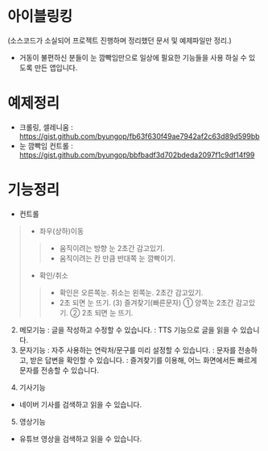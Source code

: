 # 아이블링킹
(소스코드가 소실되어 프로젝트 진행하며 정리했던 문서 및 예제파일만 정리.)
- 거동이 불편하신 분들이 눈 깜빡임만으로 일상에 필요한 기능들을 사용 하실 수 있도록 만든 앱입니다.

# 예제정리
- 크롤링, 셀레니움 : https://gist.github.com/byungop/fb63f630f49ae7942af2c63d89d599bb
- 눈 깜빡임 컨트롤 : https://gist.github.com/byungop/bbfbadf3d702bdeda2097f1c9df14f99

# 기능정리
- 컨트롤
>- 좌우(상하)이동
>>- 움직이려는 방향 눈 2초간 감고있기.
>>- 움직이려는 칸 만큼 반대쪽 눈 깜빡이기.
>- 확인/취소
>>- 확인은 오른쪽눈. 취소는 왼쪽눈. 2초간 감고있기.
>>- 2초 되면 눈 뜨기.
(3) 즐겨찾기(빠른문자)
① 양쪽눈 2초간 감고있기.
② 2초 되면 눈 뜨기.
2) 메모기능
: 글을 작성하고 수정할 수 있습니다.
: TTS 기능으로 글을 읽을 수 있습니다.
3) 문자기능
: 자주 사용하는 연락처/문구를 미리 설정할 수 있습니다.
: 문자를 전송하고, 받은 답변을 확인할 수 있습니다.
: 즐겨찾기를 이용해, 어느 화면에서든 빠르게 문자를 전송할 수 있습니다.
4. 기사기능
- 네이버 기사를 검색하고 읽을 수 있습니다.
5. 영상기능
- 유튜브 영상을 검색하고 읽을 수 있습니다.
